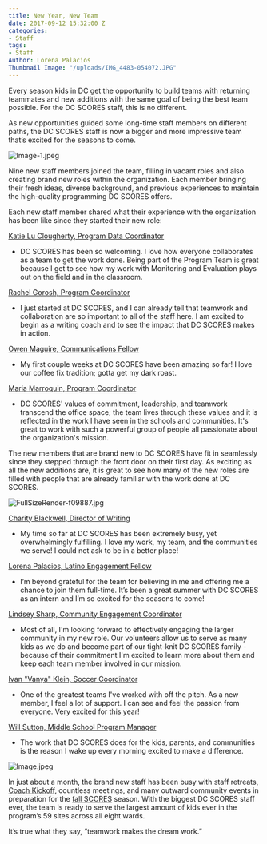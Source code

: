 ```yaml
---
title: New Year, New Team
date: 2017-09-12 15:32:00 Z
categories:
- Staff
tags:
- Staff
Author: Lorena Palacios
Thumbnail Image: "/uploads/IMG_4483-054072.JPG"
---
```


Every season kids in DC get the opportunity to build teams with returning teammates and new additions with the same goal of being the best team possible. For the DC SCORES staff, this is no different.

As new opportunities guided some long-time staff members on different paths, the DC SCORES staff is now a bigger and more impressive team that’s excited for the seasons to come.

![Image-1.jpeg](/uploads/Image-1.jpeg)

Nine new staff members joined the team, filling in vacant roles and also creating brand new roles within the organization. Each member bringing their fresh ideas, diverse background, and previous experiences to maintain the high-quality programming DC SCORES offers.


Each new staff member shared what their experience with the organization has been like since they started their new role:

[Katie Lu Clougherty, Program Data Coordinator](https://www.dcscores.org/about-us/leadership/katie-lu-clougherty)

* DC SCORES has been so welcoming. I love how everyone collaborates as a team to get the work done. Being part of the Program Team is great because I get to see how my work with Monitoring and Evaluation plays out on the field and in the classroom.

[Rachel Gorosh, Program Coordinator](https://www.dcscores.org/about-us/leadership/rachel-gorosh)

* I just started at DC SCORES, and I can already tell that teamwork and collaboration are so important to all of the staff here. I am excited to begin as a writing coach and to see the impact that DC SCORES makes in action.

[Owen Maguire, Communications Fellow](https://www.dcscores.org/about-us/leadership/owen-maguire)

* My first couple weeks at DC SCORES have been amazing so far! I love our coffee fix tradition; gotta get my dark roast.

[Maria Marroquin, Program Coordinator](https://www.dcscores.org/about-us/leadership/maria-marroquin)

* DC SCORES' values of commitment, leadership, and teamwork transcend the office space; the team lives through these values and it is reflected in the work I have seen in the schools and communities. It's great to work with such a powerful group of people all passionate about the organization's mission.

The new members that are brand new to DC SCORES have fit in seamlessly since they stepped through the front door on their first day. As exciting as all the new additions are, it is great to see how many of the new roles are filled with people that are already familiar with the work done at DC SCORES.

![FullSizeRender-f09887.jpg](/uploads/FullSizeRender-f09887.jpg)

[Charity Blackwell, Director of Writing](https://www.dcscores.org/about-us/leadership/charity-blackwell)

* My time so far at DC SCORES has been extremely busy, yet overwhelmingly fulfilling.  I love my work, my team, and the communities we serve! I could not ask to be in a better place!

[Lorena Palacios, Latino Engagement Fellow](https://www.dcscores.org/about-us/leadership/lorena-palacios)

* I’m beyond grateful for the team for believing in me and offering me a chance to join them full-time. It’s been a great summer with DC SCORES as an intern and I’m so excited for the seasons to come!

[Lindsey Sharp, Community Engagement Coordinator](https://www.dcscores.org/about-us/leadership/lindsey-sharp)

* Most of all, I'm looking forward to effectively engaging the larger community in my new role. Our volunteers allow us to serve as many kids as we do and become part of our tight-knit DC SCORES family - because of their commitment I'm excited to learn more about them and keep each team member involved in our mission.

[Ivan "Vanya" Klein, Soccer Coordinator](https://www.dcscores.org/about-us/leadership/vanya-klein)

* One of the greatest teams I've worked with off the pitch. As a new member, I feel a lot of support. I can see and feel the passion from everyone. Very excited for this year!

[Will Sutton, Middle School Program Manager](https://www.dcscores.org/about-us/leadership/will-sutton)

* The work that DC SCORES does for the kids, parents, and communities is the reason I wake up every morning excited to make a difference.

![Image.jpeg](/uploads/Image.jpeg)

In just about a month, the brand new staff has been busy with staff retreats, [Coach Kickoff](https://www.dcscores.org/blog/2017/08/kicking-off-another-edition-of-coach-kickoff), countless meetings, and many outward community events in preparation for the [fall SCORES](https://www.dcscores.org/blog/2017/09/the-start-of-the-fall-scores-season) season. With the biggest DC SCORES staff ever, the team is ready to serve the largest amount of kids ever in the program’s 59 sites across all eight wards.

It’s true what they say, “teamwork makes the dream work.”